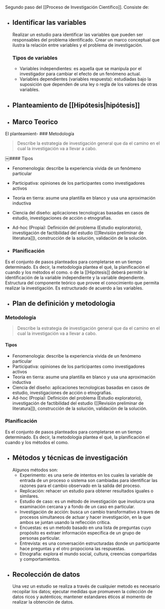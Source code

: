 Segundo paso del [[Proceso de Investigación Científico]]. Consiste de:
- ## Identificar las variables
	Realizar un estudio para identificar las variables que pueden ser responsables del problema identificado. Crear un marco conceptual que ilustra la relación entre variables y el problema de investigación. 
	
	### Tipos de variables
	- Variables independientes: es aquella que se manipula por el investigador para cambiar el efecto de un fenómeno actual.
	- Variables dependientes (variables respuesta): estudiadas bajo la suposición que dependen de una ley o regla de los valores de otras variables.
- ## Planteamiento de [[Hipótesis|hipótesis]]
- ## Marco Teorico
El planteamient- ### Metodología
> Describe la estrategia de investigación general que da el camino en el cual la investigación va a llevar a cabo.

​￼#### Tipos
- Fenomenologia: describe la experiencia vivida de un fenómeno particular
- Participativa: opiniones de los participantes como investigadores activos
- Teoria en tierra: asume una plantilla en blanco y usa una aproximación inductiva
- Ciencia del diseño: aplicaciones tecnologicas basadas en casos de estudio, investigaciones de acción o etnografias.
- Ad-hoc (Propia): Definición del problema (Estudio exploratorio), investigación de factibilidad del estudio ([[Revisión preliminar de literatura]]), construcción de la solución, validación de la solución.

- ### Planificación
Es el conjunto de pasos planteados para completarse en un tiempo determinado. Es decir, la metodología plantea el qué, la planificación el cuando y los métodos el como. o de la [[Hipótesis]] deberá permitir la identificación de la variable independiente y la variable dependiente. Estructura del componente teórico que provee el conocimiento que permita realizar la investigación. Es estructurado de acuerdo a las variables.
- ## Plan de definición y metodologia
### Metodología
> Describe la estrategia de investigación general que da el camino en el cual la investigación va a llevar a cabo.

#### Tipos
- Fenomenologia: describe la experiencia vivida de un fenómeno particular
- Participativa: opiniones de los participantes como investigadores activos
- Teoria en tierra: asume una plantilla en blanco y usa una aproximación inductiva
- Ciencia del diseño: aplicaciones tecnologicas basadas en casos de estudio, investigaciones de acción o etnografias.
- Ad-hoc (Propia): Definición del problema (Estudio exploratorio), investigación de factibilidad del estudio ([[Revisión preliminar de literatura]]), construcción de la solución, validación de la solución.

### Planificación
Es el conjunto de pasos planteados para completarse en un tiempo determinado. Es decir, la metodología plantea el qué, la planificación el cuando y los métodos el como. 

- ## Métodos y técnicas de investigación
	Algunos métodos son:
	- Experimento: es una serie de intentos en los cuales la variable de entrada de un proceso o sistema son cambiadas para identificar las razones para el cambio observado en la salida del proceso.
	- Replicación: rehacer un estudio para obtener resultados iguales o similares.
	- Estudio de caso: es un método de investigación que involucra una examinación cercana y a fondo de un caso en particular.
	- Investigación de acción: busca un cambio transformativo a traves de procesos simultaneos de actuar y hacer investigación, en la que ambos se juntan usando la reflección crítica. 
	- Encuestas: es un metodo basado en una lista de preguntas cuyo propósito es extraer información especifica de un grupo de personas particular.
	- Entrevista: es una conversación estructuradas donde un participante hace preguntas y el otro propociona las respuestas.
	- Etnografia: explora el mundo social, cultura, creencias compartidas y comportamientos.
- ## Recolección de datos
	Una vez un estudio se realiza a través de cualquier metodo es necesario recopilar los datos; ejecutar medidas que promueven la colección de datos ricos y auténticos; mantener estandares éticos al momento de realizar la obtención de datos. 
